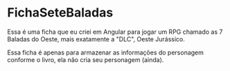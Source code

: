 # FichaSeteBaladas

Essa é uma ficha que eu criei em Angular para jogar um RPG chamado as 7 Baladas do Oeste, mais exatamente a "DLC", Oeste Jurássico.

Essa ficha é apenas para armazenar as informações do personagem conforme o livro, ela não cria seu personagem (ainda).
